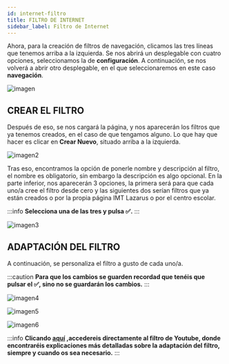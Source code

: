 ```yaml
---
id: internet-filtro
title: FILTRO DE INTERNET
sidebar_label: Filtro de Internet
---
```

Ahora, para la creación de filtros de navegación, clicamos las tres líneas que tenemos arriba a la izquierda. Se nos abrirá un desplegable con cuatro opciones, seleccionamos la de **configuración**. A continuación, se nos volverá a abrir otro desplegable, en el que seleccionaremos en este caso **navegación**.

![imagen](https://i.ibb.co/tpF5K7L/Screenshot-2022-07-14-17-16-05.png 'Logo Title Text 1')

## CREAR EL FILTRO
Después de eso, se nos cargará la página, y nos aparecerán los filtros que ya tenemos creados, en el caso de que tengamos alguno. Lo que hay que hacer es clicar en **Crear Nuevo**, situado arriba a la izquierda.

![imagen2](https://i.ibb.co/Y82KnRV/filtro-navegaccion.png 'Logo Title Text 2')

Tras eso, encontramos la opción de ponerle nombre y descripción al filtro, el nombre es obligatorio, sin embargo la descripción es algo opcional. En la parte inferior, nos aparecerán 3 opciones, la primera será para que cada uno/a cree el filtro desde cero y las siguientes dos serían filtros que ya están creados o por la propia página IMT Lazarus o por el centro escolar.

:::info
**Selecciona una de las tres y pulsa ✅.**
:::

![imagen3](https://i.ibb.co/Tm2M51c/navegacion.png 'Logo Title Text 3')

## ADAPTACIÓN DEL FILTRO
A continuación, se personaliza el filtro a gusto de cada uno/a.

:::caution 
**Para que los cambios se guarden recordad que tenéis que pulsar el ✅, sino no se guardarán los cambios.**
:::

![imagen4](https://i.ibb.co/vVRt3Dt/navegacion-filtro.png 'Logo Title Text 4')

![imagen5](https://i.ibb.co/vXgx0V0/navegacion-lista-blanca.png 'Logo Title Text 5')

![imagen6](https://i.ibb.co/YtZRF5G/Navegacion-urls.png 'Logo Title Text 6')

:::info 
**Clicando [aquí](https://kirikino.wiki/docs/yt-filtro#adaptaci%C3%B3n-del-filtro) ,accedereis directamente al filtro de Youtube, donde encontraréis explicaciones más detalladas sobre la adaptación del filtro, siempre y cuando os sea necesario.**
:::
